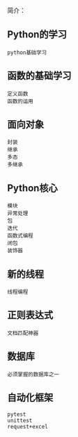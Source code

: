 简介：

## Python的学习
    python基础学习
    

## 函数的基础学习
    定义函数
    函数的运用

## 面向对象
    封装
    继承
    多态
    多继承


## Python核心
    模块
    异常处理
    包
    迭代
    函数式编程
    闭包
    装饰器


## 新的线程
    线程编程


## 正则表达式
    文档匹配神器


## 数据库
    必须掌握的数据库之一

## 自动化框架
    pytest
    unittest
    request+excel